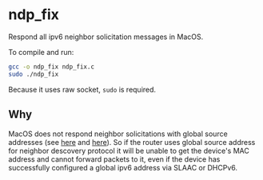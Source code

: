 # ndp_fix
Respond all ipv6 neighbor solicitation messages in MacOS.

To compile and run:
```sh
gcc -o ndp_fix ndp_fix.c
sudo ./ndp_fix
```
Because it uses raw socket, `sudo` is required.

## Why
MacOS does not respond neighbor solicitations with global source addresses (see [here](https://discussions.apple.com/thread/8620806) and [here](https://forum.openwrt.org/t/how-to-send-icmp6-neighbor-solicitation-with-a-link-local-source-address/53220)). So if the router uses global source address for neighbor descovery protocol it will be unable to get the device's MAC address and cannot forward packets to it, even if the device has successfully configured a global ipv6 address via SLAAC or DHCPv6.
